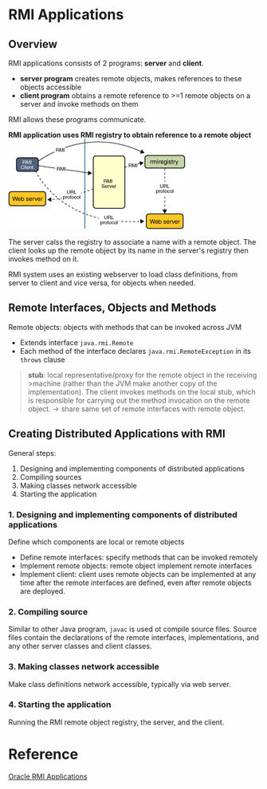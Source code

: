 # RMI Applications



## Overview
RMI applications consists of 2 programs: **server** and **client**. 
- **server program** creates remote objects, makes references to these objects accessible 
- **client program** obtains a remote reference to >=1 remote objects on a server and invoke methods on them 

RMI allows these programs communicate.


**RMI application uses RMI registry to obtain reference to a remote object**
![RMI illustration](image.png)


The server calss the registry to associate a name with a remote object. The client looks up the remote object by its name in the server's registry then invokes method on it.

RMI system uses an existing webserver to load class definitions, from server to client and vice versa, for objects when needed. 



## Remote Interfaces, Objects and Methods

Remote objects: objects with methods that can be invoked across JVM 
- Extends interface `java.rmi.Remote`
- Each method of the interface declares `java.rmi.RemoteException` in its `throws` clause


>**stub**: local representative/proxy for the remote object in the receiving >machine (rather than the JVM make another copy of the implementation). The client invokes methods on the local stub, which is responsible for carrying out the method invocation on the remote object.
>-> share same set of remote interfaces with remote object. 



## Creating Distributed Applications with RMI
General steps:
1. Designing and implementing components of distributed applications
2. Compiling sources
3. Making classes network accessible
4. Starting the application 


### 1. Designing and implementing components of distributed applications
Define which components are local or remote objects 
- Define remote interfaces: specify methods that can be invoked remotely
- Implement remote objects: remote object implement remote interfaces 
- Implement client: client uses remote objects can be implemented at any time after the remote interfaces are defined, even after remote objects are deployed.


### 2. Compiling source 
Similar to other Java program, `javac` is used ot compile source files. Source files contain the declarations of the remote interfaces, implementations, and any other server classes and client classes. 


### 3. Making classes network accessible 
Make class definitions network accessible, typically via web server. 


### 4. Starting the application
Running the RMI remote object registry, the server, and the client.  



# Reference
[Oracle RMI Applications](https://docs.oracle.com/javase/tutorial/rmi/overview.html)

